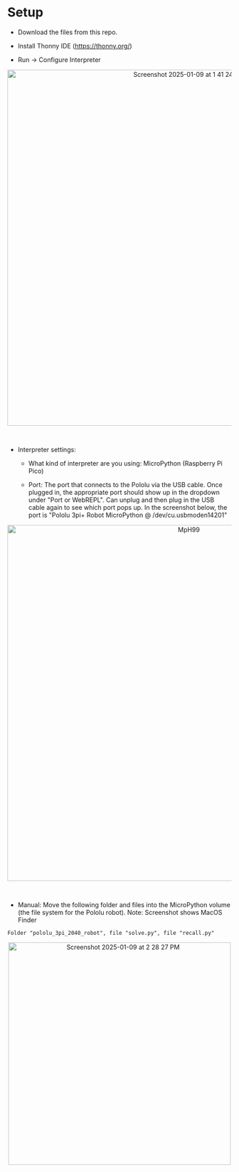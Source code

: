 # Setup

- Download the files from this repo.

- Install Thonny IDE (https://thonny.org/)

- Run -> Configure Interpreter
<p align="center">
    <img width="800" alt="Screenshot 2025-01-09 at 1 41 24 PM" src="https://github.com/user-attachments/assets/1631c176-87da-4f9c-90be-a651b75ddcbd" />
</p>
<br/>

- Interpreter settings:
    - What kind of interpreter are you using: MicroPython (Raspberry Pi Pico)

    - Port: The port that connects to the Pololu via the USB cable. Once plugged in, the appropriate port should show up in the dropdown under "Port or WebREPL". Can unplug and then plug in the USB cable again to see which port pops up. In the screenshot below, the port is "Pololu 3pi+ Robot MicroPython @ /dev/cu.usbmoden14201"
<p align="center">
<img width="800" alt="MpH99" src="https://github.com/user-attachments/assets/a3ae5594-1fcd-4481-9881-57e8820ff3fd" />
</p>
<br/>


- Manual: Move the following folder and files into the MicroPython volume (the file system for the Pololu robot). Note: Screenshot shows MacOS Finder

```Folder "pololu_3pi_2040_robot", file "solve.py", file "recall.py"```
<p align="center">
<img width="500" alt="Screenshot 2025-01-09 at 2 28 27 PM" src="https://github.com/user-attachments/assets/44a4399f-8806-4c59-87b7-c05ae3853211" />
</p>
<br/>



 
